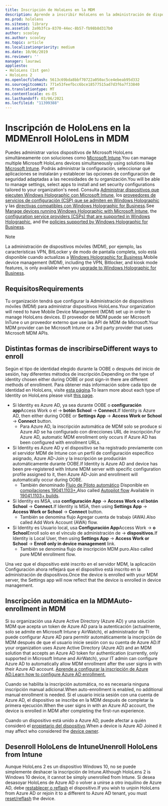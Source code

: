 ```yaml
---
title: Inscripción de HoloLens en la MDM
description: Aprende a inscribir HoloLens en la administración de dispositivos móviles (MDM) para facilitar la administración de varios dispositivos.
ms.prod: hololens
ms.sitesec: library
ms.assetid: 2a9b3fca-8370-44ec-8b57-fb98b8d317b0
author: scooley
ms.author: scooley
ms.topic: article
ms.localizationpriority: medium
ms.date: 10/06/2019
ms.reviewer: ''
manager: laurawi
appliesto:
- HoloLens (1st gen)
- HoloLens 2
ms.openlocfilehash: 5613c69bda8bbf70722a050ac5ce4ebeab95d332
ms.sourcegitcommit: 771e53feefbcc6bce18577515ad7d3f6a7f33840
ms.translationtype: MT
ms.contentlocale: es-ES
ms.lasthandoff: 03/06/2021
ms.locfileid: "11399388"
---
```

# <a name="enroll-hololens-in-mdm"></a><span data-ttu-id="0cade-103">Inscripción de HoloLens en la MDM</span><span class="sxs-lookup"><span data-stu-id="0cade-103">Enroll HoloLens in MDM</span></span>

<span data-ttu-id="0cade-104">Puedes administrar varios dispositivos de Microsoft HoloLens simultáneamente con soluciones como [Microsoft Intune](https://docs.microsoft.com/intune/windows-holographic-for-business).</span><span class="sxs-lookup"><span data-stu-id="0cade-104">You can manage multiple Microsoft HoloLens devices simultaneously using solutions like [Microsoft Intune](https://docs.microsoft.com/intune/windows-holographic-for-business).</span></span> <span data-ttu-id="0cade-105">Podrás administrar la configuración, seleccionar qué aplicaciones se instalarán y establecer las opciones de configuración de seguridad adaptadas a las necesidades de tu organización.</span><span class="sxs-lookup"><span data-stu-id="0cade-105">You will be able to manage settings, select apps to install and set security configurations tailored to your organization's need.</span></span> <span data-ttu-id="0cade-106">Consulta [Administrar dispositivos que ejecuten Windows Holographic con Microsoft Intune](https://docs.microsoft.com/intune/windows-holographic-for-business), los [proveedores de servicios de configuración (CSP) que se admiten en Windows Holographic](https://msdn.microsoft.com/windows/hardware/commercialize/customize/mdm/configuration-service-provider-reference#hololens) y las [directivas compatibles con Windows Holographic for Business](https://msdn.microsoft.com/windows/hardware/commercialize/customize/mdm/policy-configuration-service-provider#hololenspolicies).</span><span class="sxs-lookup"><span data-stu-id="0cade-106">See [Manage devices running Windows Holographic with Microsoft Intune](https://docs.microsoft.com/intune/windows-holographic-for-business), the [configuration service providers (CSPs) that are supported in Windows Holographic](https://msdn.microsoft.com/windows/hardware/commercialize/customize/mdm/configuration-service-provider-reference#hololens), and the [policies supported by Windows Holographic for Business](https://msdn.microsoft.com/windows/hardware/commercialize/customize/mdm/policy-configuration-service-provider#hololenspolicies).</span></span>

> [!NOTE]
> <span data-ttu-id="0cade-107">La administración de dispositivos móviles (MDM), por ejemplo, las características VPN, BitLocker y de modo de pantalla completa, solo está disponible cuando actualizas a [Windows Holographic for Business](hololens1-upgrade-enterprise.md).</span><span class="sxs-lookup"><span data-stu-id="0cade-107">Mobile device management (MDM), including the VPN, Bitlocker, and kiosk mode features, is only available when you [upgrade to Windows Holographic for Business](hololens1-upgrade-enterprise.md).</span></span>

## <a name="requirements"></a><span data-ttu-id="0cade-108">Requisitos</span><span class="sxs-lookup"><span data-stu-id="0cade-108">Requirements</span></span>

 <span data-ttu-id="0cade-109">Tu organización tendrá que configurar la Administración de dispositivos móviles (MDM) para administrar dispositivos HoloLens.</span><span class="sxs-lookup"><span data-stu-id="0cade-109">Your organization will need to have Mobile Device Management (MDM) set up in order to manage HoloLens devices.</span></span> <span data-ttu-id="0cade-110">El proveedor de MDM puede ser Microsoft InTune o un proveedor externo que use las API de MDM de Microsoft.</span><span class="sxs-lookup"><span data-stu-id="0cade-110">Your MDM provider can be Microsoft Intune or a 3rd party provider that uses Microsoft MDM APIs.</span></span>
 
## <a name="different-ways-to-enroll"></a><span data-ttu-id="0cade-111">Distintas formas de inscribirse</span><span class="sxs-lookup"><span data-stu-id="0cade-111">Different ways to enroll</span></span>

<span data-ttu-id="0cade-112">Según el tipo de identidad elegido durante la OOBE o después del inicio de sesión, hay diferentes métodos de inscripción.</span><span class="sxs-lookup"><span data-stu-id="0cade-112">Depending on the type of identity chosen either during OOBE or post sign-in there are different methods of enrollment.</span></span> <span data-ttu-id="0cade-113">Para obtener más información sobre cada tipo de identidad en HoloLens, visite [esta página](hololens-identity.md).</span><span class="sxs-lookup"><span data-stu-id="0cade-113">To learn more about each type of Identity on HoloLens please visit [this page](hololens-identity.md).</span></span>

- <span data-ttu-id="0cade-114">Si Identity es Azure AD, ya sea durante OOBE o **configuración app**Access Work o el  ->  **botón School**  ->  **Connect.**</span><span class="sxs-lookup"><span data-stu-id="0cade-114">If Identity is Azure AD, then either during OOBE or **Settings App** -> **Access Work or School** -> **Connect** button.</span></span>
    - <span data-ttu-id="0cade-115">Para Azure AD, la inscripción automática de MDM solo se produce si Azure AD se ha configurado con direcciones URL de inscripción.</span><span class="sxs-lookup"><span data-stu-id="0cade-115">For Azure AD, automatic MDM enrollment only occurs if Azure AD has been configured with enrollment URLs.</span></span>
- <span data-ttu-id="0cade-116">Si Identity es Azure AD y el dispositivo se ha registrado previamente con el servidor MDM de Intune con un perfil de configuración específico asignado, Azure AD-Join y la inscripción se producirán automáticamente durante OOBE.</span><span class="sxs-lookup"><span data-stu-id="0cade-116">If Identity is Azure AD and device has been pre-registered with Intune MDM server with specific configuration profile assigned to it, then Azure AD-Join and enrollment will automatically occur during OOBE.</span></span>
    - <span data-ttu-id="0cade-117">También denominado [Flujo de Piloto automático](hololens2-autopilot.md) Disponible en [compilaciones 19041.1103+.](hololens-release-notes.md#windows-holographic-version-2004)</span><span class="sxs-lookup"><span data-stu-id="0cade-117">Also called [Autopilot flow](hololens2-autopilot.md) Available in [19041.1103+ builds](hololens-release-notes.md#windows-holographic-version-2004).</span></span>
- <span data-ttu-id="0cade-118">Si Identity es MSA, usa **configuración App**  ->  **Access Work o el botón School**  ->  **Connect.**</span><span class="sxs-lookup"><span data-stu-id="0cade-118">If Identity is MSA, then using **Settings App** -> **Access Work or School** -> **Connect** button.</span></span>
    - <span data-ttu-id="0cade-119">También se denomina flujo Agregar cuenta de trabajo (AWA).</span><span class="sxs-lookup"><span data-stu-id="0cade-119">Also called Add Work Account (AWA) flow.</span></span>
- <span data-ttu-id="0cade-120">Si Identity es Usuario local, usa **Configuración App**Access Work  ->  **o School**Enroll solo en el vínculo de administración de  ->  **dispositivos.**</span><span class="sxs-lookup"><span data-stu-id="0cade-120">If Identity is Local User, then using **Settings App** -> **Access Work or School** -> **Enroll only in device management** link.</span></span>
    - <span data-ttu-id="0cade-121">También se denomina flujo de inscripción MDM puro.</span><span class="sxs-lookup"><span data-stu-id="0cade-121">Also called pure MDM enrollment flow.</span></span>

<span data-ttu-id="0cade-122">Una vez que el dispositivo esté inscrito en el servidor MDM, la aplicación Configuración ahora reflejará que el dispositivo está inscrito en la administración de dispositivos.</span><span class="sxs-lookup"><span data-stu-id="0cade-122">Once the device is enrolled with your MDM server, the Settings app will now reflect that the device is enrolled in device management.</span></span>

## <a name="auto-enrollment-in-mdm"></a><span data-ttu-id="0cade-123">Inscripción automática en la MDM</span><span class="sxs-lookup"><span data-stu-id="0cade-123">Auto-enrollment in MDM</span></span>

<span data-ttu-id="0cade-124">Si su organización usa Azure Active Directory (Azure AD) y una solución MDM que acepta un token de Azure AD para la autenticación (actualmente, solo se admite en Microsoft Intune y AirWatch), el administrador de TI puede configurar Azure AD para permitir automáticamente la inscripción de MDM después de que el usuario inicie sesión con su cuenta de Azure AD.</span><span class="sxs-lookup"><span data-stu-id="0cade-124">If your organization uses Azure Active Directory (Azure AD) and an MDM solution that accepts an Azure AD token for authentication (currently, only supported in Microsoft Intune and AirWatch), your IT admin can configure Azure AD to automatically allow MDM enrollment after the user signs in with their Azure AD account.</span></span> [<span data-ttu-id="0cade-125">Aprende a configurar la inscripción de Azure AD.</span><span class="sxs-lookup"><span data-stu-id="0cade-125">Learn how to configure Azure AD enrollment.</span></span>](https://docs.microsoft.com/mem/intune/enrollment/windows-enroll#enable-windows-10-automatic-enrollment)

<span data-ttu-id="0cade-126">Cuando se habilita la inscripción automática, no es necesaria ninguna inscripción manual adicional.</span><span class="sxs-lookup"><span data-stu-id="0cade-126">When auto-enrollment is enabled, no additional manual enrollment is needed.</span></span> <span data-ttu-id="0cade-127">Si el usuario inicia sesión con una cuenta de Azure AD, el dispositivo se inscribe en la MDM después de completar la primera ejecución.</span><span class="sxs-lookup"><span data-stu-id="0cade-127">When the user signs in with an Azure AD account, the device is enrolled in MDM after completing the first-run experience.</span></span>

<span data-ttu-id="0cade-128">Cuando un dispositivo está unido a Azure AD, puede afectar a quién consideró el [propietario del dispositivo](security-adminless-os.md#device-owner).</span><span class="sxs-lookup"><span data-stu-id="0cade-128">When a device is Azure AD Joined it may affect who considered the [device owner](security-adminless-os.md#device-owner).</span></span>

## <a name="unenroll-hololens-from-intune"></a><span data-ttu-id="0cade-129">Desenroll HoloLens de Intune</span><span class="sxs-lookup"><span data-stu-id="0cade-129">Unenroll HoloLens from Intune</span></span>

<span data-ttu-id="0cade-130">Aunque HoloLens 2 es un dispositivo Windows 10, no se puede simplemente deshacer la inscripción de Intune.</span><span class="sxs-lookup"><span data-stu-id="0cade-130">Although HoloLens 2 is Windows 10 device, it cannot be simply unenrolled from Intune.</span></span> <span data-ttu-id="0cade-131">Si desea desasoyar HoloLens de Azure AD o volver a unirse a otro inquilino de Azure AD, debe [restablecer o reflash](https://docs.microsoft.com/hololens/hololens-recovery#reset-the-device) el dispositivo.</span><span class="sxs-lookup"><span data-stu-id="0cade-131">If you wish to unjoin HoloLens from Azure AD or rejoin it to a different to Azure AD tenant, you must [reset/reflash](https://docs.microsoft.com/hololens/hololens-recovery#reset-the-device) the device.</span></span>